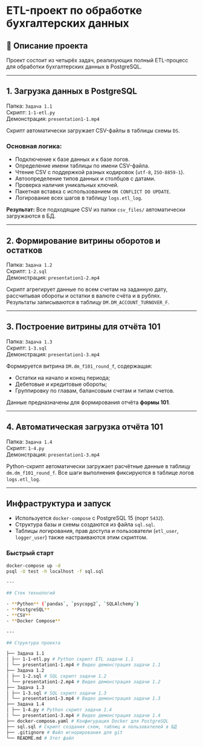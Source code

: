 # ETL-проект по обработке бухгалтерских данных

## 📌 Описание проекта

Проект состоит из четырёх задач, реализующих полный ETL-процесс для обработки бухгалтерских данных в PostgreSQL.

---

## 1. Загрузка данных в PostgreSQL  
Папка: `Задача 1.1`  
Скрипт: `1-1-etl.py`  
Демонстрация: `presentation1-1.mp4`

Скрипт автоматически загружает CSV-файлы в таблицы схемы `DS`.

### Основная логика:
- Подключение к базе данных и к базе логов.
- Определение имени таблицы по имени CSV-файла.
- Чтение CSV с поддержкой разных кодировок (`utf-8`, `ISO-8859-1`).
- Автоопределение типов данных и столбцов с датами.
- Проверка наличия уникальных ключей.
- Пакетная вставка с использованием `ON CONFLICT DO UPDATE`.
- Логирование всех шагов в таблицу `logs.etl_log`.

**Результат:** Все подходящие CSV из папки `csv_files/` автоматически загружаются в БД.

---

## 2. Формирование витрины оборотов и остатков  
Папка: `Задача 1.2`  
Скрипт: `1-2.sql`  
Демонстрация: `presentation1-2.mp4`

Скрипт агрегирует данные по всем счетам на заданную дату, рассчитывая обороты и остатки в валюте счёта и в рублях.  
Результаты записываются в таблицу `DM.DM_ACCOUNT_TURNOVER_F`.

---

## 3. Построение витрины для отчёта 101  
Папка: `Задача 1.3`  
Скрипт: `1-3.sql`  
Демонстрация: `presentation1-3.mp4`

Формируется витрина `DM.dm_f101_round_f`, содержащая:
- Остатки на начало и конец периода;
- Дебетовые и кредитовые обороты;
- Группировку по главам, балансовым счетам и типам счетов.

Данные предназначены для формирования отчёта **формы 101**.

---

## 4. Автоматическая загрузка отчёта 101  
Папка: `Задача 1.4`  
Скрипт: `1-4.py`  
Демонстрация: `presentation1-3.mp4`

Python-скрипт автоматически загружает расчётные данные в таблицу `dm.dm_f101_round_f`. Все шаги выполнения фиксируются в таблице логов `logs.etl_log`.

---

## Инфраструктура и запуск

- Используется `docker-compose` с PostgreSQL 15 (порт `5432`).
- Структура базы и схемы создаются из файла `sql.sql`.
- Таблицы логирования, прав доступа и пользователи (`etl_user`, `logger_user`) также настраиваются этим скриптом.

### Быстрый старт

```bash
docker-compose up -d
psql -U test -h localhost -f sql.sql

---

## Стек технологий

- **Python** (`pandas`, `psycopg2`, `SQLAlchemy`)
- **PostgreSQL**
- **CSV**
- **Docker Compose**

---

## Структура проекта

├── Задача 1.1
│ ├── 1-1-etl.py # Python скрипт ETL задачи 1.1
│ └── presentation1-1.mp4 # Видео демонстрация задачи 1.1
├── Задача 1.2
│ ├── 1-2.sql # SQL скрипт задачи 1.2
│ └── presentation1-2.mp4 # Видео демонстрация задачи 1.2
├── Задача 1.3
│ ├── 1-3.sql # SQL скрипт задачи 1.3
│ └── presentation1-3.mp4 # Видео демонстрация задачи 1.3
├── Задача 1.4
│ ├── 1-4.py # Python скрипт задачи 1.4
│ └── presentation1-3.mp4 # Видео демонстрация задачи 1.4
├── docker-compose.yaml # Конфигурация Docker для PostgreSQL
├── sql.sql # Скрипт создания схем, таблиц и пользователей в БД
├── .gitignore # Файл игнорирования для git
└── README.md # Этот файл
